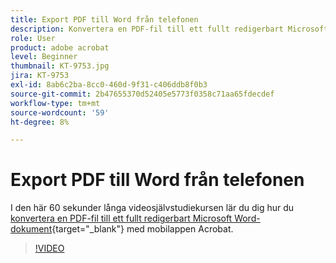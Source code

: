 ```yaml
---
title: Export PDF till Word från telefonen
description: Konvertera en PDF-fil till ett fullt redigerbart Microsoft Word-dokument med mobilappen Acrobat
role: User
product: adobe acrobat
level: Beginner
thumbnail: KT-9753.jpg
jira: KT-9753
exl-id: 8ab6c2ba-8cc0-460d-9f31-c406ddb8f0b3
source-git-commit: 2b47655370d52405e5773f0358c71aa65fdecdef
workflow-type: tm+mt
source-wordcount: '59'
ht-degree: 8%

---
```


# Export PDF till Word från telefonen

I den här 60 sekunder långa videosjälvstudiekursen lär du dig hur du [konvertera en PDF-fil till ett fullt redigerbart Microsoft Word-dokument](https://www.adobe.com/se/acrobat/online/pdf-to-word.html){target="_blank"} med mobilappen Acrobat.

>[!VIDEO](https://video.tv.adobe.com/v/340214?quality=12&learn=on&hidetitle=true)
